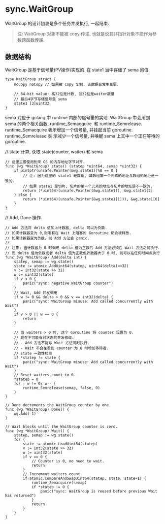 # sync.WaitGroup

WaitGroup 的设计初衷是多个任务并发执行, 一起结束.

> 注: WaitGroup 对象不能被 copy 传递, 也就是说其非指针对象不能作为参数跨函数传递. 

## 数据结构

WaitGroup 是基于信号量(PV操作)实现的. 在 state1 当中存储了 sema 的值.

```
type WaitGroup struct {
	noCopy noCopy // 如果被 copy 复制, 该数据会发生变更.

    // 64-bit value: 高32位是计数, 低32位是waiter数量
    // 最后4字节存储信号量 sema
	state1 [3]uint32
}
```

sema 对应于 golang 中 runtime 内部的信号量的实现. WaitGroup 中会用到 sema 的两个相关函数, runtime_Semacquire 
和 runtime_Semrelease. runtime_Semacquire 表示增加一个信号量, 并挂起当前 goroutine. runtime_Semrelease 表
示减少一个信号量, 并唤醒 sema 上其中一个正在等待的 goroutine.


// state 计算, 获取 state(counter, waiter) 和 sema 
```cgo
// 这里主要使用到来 OS 的内存地址字节对齐.
func (wg *WaitGroup) state() (statep *uint64, semap *uint32) {
	if uintptr(unsafe.Pointer(&wg.state1))%8 == 0 {
        // 注: 因为这里的 state1 是数组, 其数组第一个元素的地址与数组的地址是一致的.
        // 如果 state1 是切片, 切片的第一个元素的地址与切片的地址是不一致的.
		return (*uint64)(unsafe.Pointer(&wg.state1)), &wg.state1[2]
	} else {
		return (*uint64)(unsafe.Pointer(&wg.state1[1])), &wg.state1[0]
	}
}
```


// Add, Done 操作.
```cgo
// Add 方法将 delta 值加上计数器, delta 可以为负数. 
// 如果计数器变为 0,则所有在 Wait 上阻塞的 Goroutine 都会被释放.
// 如果计数器变为负数，则 Add 方法会 panic.
//
// 注意: 当计数器为 0 时调用 delta 值为正数的 Add 方法必须在 Wait 方法之前执行.
// 而 delta 值为负数或者 delta 值为正数但计数器大于 0 时, 则可以在任何时间点执行
func (wg *WaitGroup) Add(delta int) {
	statep, semap := wg.state()
	state := atomic.AddUint64(statep, uint64(delta)<<32)
	v := int32(state >> 32)
	w := uint32(state)
	if v < 0 {
		panic("sync: negative WaitGroup counter")
	}
    // Wait, Add 并发调用
	if w != 0 && delta > 0 && v == int32(delta) {
		panic("sync: WaitGroup misuse: Add called concurrently with Wait")
	}
	if v > 0 || w == 0 {
		return
	}
    
    // 当 waiters > 0 时, 这个 Goroutine 将 counter 设置为 0.
    // 现在不可能有对状态的并发修改:
    // - Add 方法不能与 Wait 方法同时执行.
    // - Wait 不会在看到 counter 为 0 时增加等待者.
	// state 一致性检测
    if *statep != state {
		panic("sync: WaitGroup misuse: Add called concurrently with Wait")
	}
	// Reset waiters count to 0.
	*statep = 0
	for ; w != 0; w-- {
		runtime_Semrelease(semap, false, 0)
	}
}

// Done decrements the WaitGroup counter by one.
func (wg *WaitGroup) Done() {
	wg.Add(-1)
}
```

```cgo
// Wait blocks until the WaitGroup counter is zero.
func (wg *WaitGroup) Wait() {
	statep, semap := wg.state()
	for {
		state := atomic.LoadUint64(statep)
		v := int32(state >> 32)
		w := uint32(state)
		if v == 0 {
			// Counter is 0, no need to wait.
			return
		}
		// Increment waiters count.
		if atomic.CompareAndSwapUint64(statep, state, state+1) {
			runtime_Semacquire(semap)
			if *statep != 0 {
				panic("sync: WaitGroup is reused before previous Wait has returned")
			}
			return
		}
	}
}
```